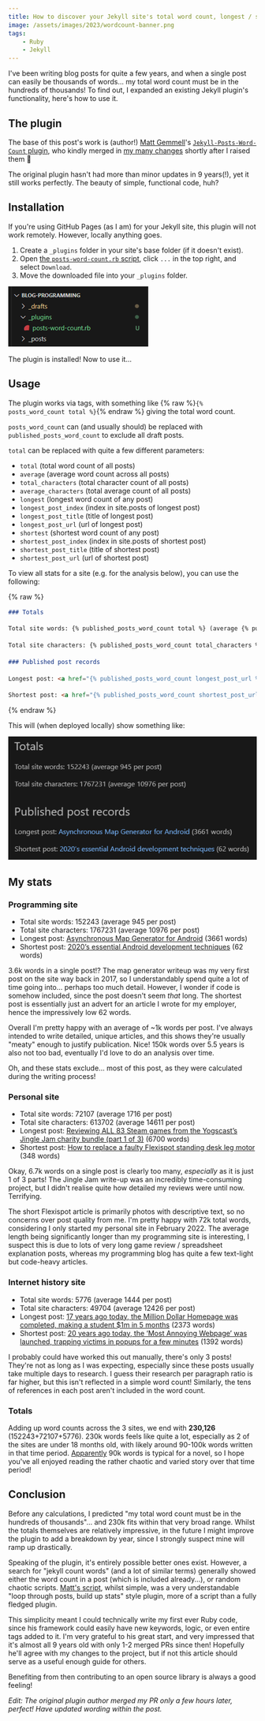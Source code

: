 ```yaml
---
title: How to discover your Jekyll site's total word count, longest / shortest post, and more 🔡
image: /assets/images/2023/wordcount-banner.png
tags:
    - Ruby
    - Jekyll
---
```


I've been writing blog posts for quite a few years, and when a single post can easily be thousands of words... my total word count must be in the hundreds of thousands! To find out, I expanded an existing Jekyll plugin's functionality, here's how to use it.

## The plugin

The base of this post's work is (author!) [Matt Gemmell](https://mattgemmell.com/)'s [`Jekyll-Posts-Word-Count` plugin](https://github.com/mattgemmell/Jekyll-Posts-Word-Count), who kindly merged in [my many changes](https://github.com/mattgemmell/Jekyll-Posts-Word-Count/pull/4) shortly after I raised them 🎉

The original plugin hasn't had more than minor updates in 9 years(!), yet it still works perfectly. The beauty of simple, functional code, huh? 

## Installation

If you're using GitHub Pages (as I am) for your Jekyll site, this plugin will not work remotely. However, locally anything goes.

1. Create a `_plugins` folder in your site's base folder (if it doesn't exist).
2. Open [the `posts-word-count.rb` script](https://github.com/JakeSteam/Jekyll-Posts-Word-Count/blob/master/posts-word-count.rb), click `...` in the top right, and select `Download`.
3. Move the downloaded file into your `_plugins` folder.

[![](/assets/images/2023/wordcount-installed.png)](/assets/images/2023/wordcount-installed.png)

The plugin is installed! Now to use it...

## Usage

The plugin works via tags, with something like {% raw %}`{% posts_word_count total %}`{% endraw %} giving the total word count.

`posts_word_count` can (and usually should) be replaced with `published_posts_word_count` to exclude all draft posts.

`total` can be replaced with quite a few different parameters:

* `total` (total word count of all posts)
* `average` (average word count across all posts)
* `total_characters` (total character count of all posts)
* `average_characters` (total average count of all posts)
* `longest` (longest word count of any post)
* `longest_post_index` (index in site.posts of longest post)
* `longest_post_title` (title of longest post)
* `longest_post_url` (url of longest post)
* `shortest` (shortest word count of any post)
* `shortest_post_index` (index in site.posts of shortest post)
* `shortest_post_title` (title of shortest post)
* `shortest_post_url` (url of shortest post)

To view all stats for a site (e.g. for the analysis below), you can use the following:

{% raw %}
```markdown
### Totals

Total site words: {% published_posts_word_count total %} (average {% published_posts_word_count average %} per post)

Total site characters: {% published_posts_word_count total_characters %} (average {% published_posts_word_count average_characters %} per post)

### Published post records 

Longest post: <a href="{% published_posts_word_count longest_post_url %}">{% published_posts_word_count longest_post_title %}</a> ({% published_posts_word_count longest %} words)

Shortest post: <a href="{% published_posts_word_count shortest_post_url %}">{% published_posts_word_count shortest_post_title %}</a> ({% published_posts_word_count shortest %} words)
```
{% endraw %}

This will (when deployed locally) show something like:

[![](/assets/images/2023/wordcount-deployed.png)](/assets/images/2023/wordcount-deployed.png)

## My stats

### Programming site

* Total site words: 152243 (average 945 per post)
* Total site characters: 1767231 (average 10976 per post)
* Longest post: [Asynchronous Map Generator for Android](https://blog.jakelee.co.uk/android-asynchronous-map-generator/) (3661 words)
* Shortest post: [2020’s essential Android development techniques](https://blog.jakelee.co.uk/2020s-essential-android-development-techniques/) (62 words)

3.6k words in a single post!? The map generator writeup was my very first post on the site way back in 2017, so I understandably spend quite a lot of time going into... perhaps too much detail. However, I wonder if code is somehow included, since the post doesn't seem *that* long. The shortest post is essentially just an advert for an article I wrote for my employer, hence the impressively low 62 words.

Overall I'm pretty happy with an average of ~1k words per post. I've always intended to write detailed, unique articles, and this shows they're usually "meaty" enough to justify publication. Nice! 150k words over 5.5 years is also not too bad, eventually I'd love to do an analysis over time.

Oh, and these stats exclude... most of this post, as they were calculated during the writing process!

### Personal site

* Total site words: 72107 (average 1716 per post)
* Total site characters: 613702 (average 14611 per post)
* Longest post: [Reviewing ALL 83 Steam games from the Yogscast’s Jingle Jam charity bundle (part 1 of 3)](https://jakelee.co.uk/reviewing-every-jingle-jam-steam-game/) (6700 words)
* Shortest post: [How to replace a faulty Flexispot standing desk leg motor](https://jakelee.co.uk/replacing-flexispot-e7-leg-motor/) (348 words)

Okay, 6.7k words on a single post is clearly too many, *especially* as it is just 1 of 3 parts! The Jingle Jam write-up was an incredibly time-consuming project, but I didn't realise quite how detailed my reviews were until now. Terrifying.

The short Flexispot article is primarily photos with descriptive text, so no concerns over post quality from me. I'm pretty happy with 72k total words, considering I only started my personal site in February 2022. The average length being significantly longer than my programming site is interesting, I suspect this is due to lots of very long game review / spreadsheet explanation posts, whereas my programming blog has quite a few text-light but code-heavy articles.

### Internet history site

* Total site words: 5776 (average 1444 per post)
* Total site characters: 49704 (average 12426 per post)
* Longest post: [17 years ago today, the Million Dollar Homepage was completed, making a student $1m in 5 months](https://history.jakelee.co.uk/million-dollar-homepage/) (2373 words)
* Shortest post: [20 years ago today, the ‘Most Annoying Webpage’ was launched, trapping victims in popups for a few minutes](https://history.jakelee.co.uk/most-annoying-webpage/) (1392 words)

I probably could have worked this out manually, there's only 3 posts! They're not as long as I was expecting, especially since these posts usually take multiple days to research. I guess their research per paragraph ratio is far higher, but this isn't reflected in a simple word count! Similarly, the tens of references in each post aren't included in the word count.

### Totals

Adding up word counts across the 3 sites, we end with **230,126** (152243+72107+5776). 230k words feels like quite a lot, especially as 2 of the sites are under 18 months old, with likely around 90-100k words written in that time period. [Apparently](https://prowritingaid.com/average-book-length#:~:text=What%20Is%20the%20Average%20Novel,shorter%20than%20novels%20for%20adults.) 90k words is typical for a novel, so I hope you've all enjoyed reading the rather chaotic and varied story over that time period!

## Conclusion

Before any calculations, I predicted "my total word count must be in the hundreds of thousands"... and 230k fits within that very broad range. Whilst the totals themselves are relatively impressive, in the future I might improve the plugin to add a breakdown by year, since I strongly suspect mine will ramp up drastically. 

Speaking of the plugin, it's entirely possible better ones exist. However, a search for "jekyll count words" (and a lot of similar terms) generally showed either the word count in a post (which is included already...), or random chaotic scripts. [Matt's script](https://github.com/mattgemmell/Jekyll-Posts-Word-Count/blob/master/posts-word-count.rb), whilst simple, was a very understandable "loop through posts, build up stats" style plugin, more of a script than a fully fledged plugin.

This simplicity meant I could technically write my first ever Ruby code, since his framework could easily have new keywords, logic, or even entire tags added to it. I'm very grateful to his great start, and very impressed that it's almost all 9 years old with only 1-2 merged PRs since then! Hopefully he'll agree with my changes to the project, but if not this article should serve as a useful enough guide for others.

Benefiting from then contributing to an open source library is always a good feeling!

*Edit: The original plugin author merged my PR only a few hours later, perfect! Have updated wording within the post.*